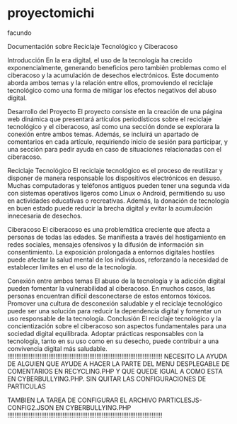 # proyectomichi
facundo 


Documentación sobre Reciclaje Tecnológico y Ciberacoso

Introducción En la era digital, el uso de la tecnología ha crecido exponencialmente, generando beneficios pero también problemas como el ciberacoso y la acumulación de desechos electrónicos. Este documento aborda ambos temas y la relación entre ellos, promoviendo el reciclaje tecnológico como una forma de mitigar los efectos negativos del abuso digital.

Desarrollo del Proyecto El proyecto consiste en la creación de una página web dinámica que presentará artículos periodísticos sobre el reciclaje tecnológico y el ciberacoso, así como una sección donde se explorara la conexión entre ambos temas. Además, se incluirá un apartado de comentarios en cada artículo, requiriendo inicio de sesión para participar, y una sección para pedir ayuda en caso de situaciones relacionadas con el ciberacoso.

Reciclaje Tecnológico El reciclaje tecnológico es el proceso de reutilizar y disponer de manera responsable los dispositivos electrónicos en desuso. Muchas computadoras y teléfonos antiguos pueden tener una segunda vida con sistemas operativos ligeros como Linux o Android, permitiendo su uso en actividades educativas o recreativas. Además, la donación de tecnología en buen estado puede reducir la brecha digital y evitar la acumulación innecesaria de desechos.

Ciberacoso El ciberacoso es una problemática creciente que afecta a personas de todas las edades. Se manifiesta a través del hostigamiento en redes sociales, mensajes ofensivos y la difusión de información sin consentimiento. La exposición prolongada a entornos digitales hostiles puede afectar la salud mental de los individuos, reforzando la necesidad de establecer límites en el uso de la tecnología.

Conexión entre ambos temas El abuso de la tecnología y la adicción digital pueden fomentar la vulnerabilidad al ciberacoso. En muchos casos, las personas encuentran difícil desconectarse de estos entornos tóxicos. Promover una cultura de desconexión saludable y el reciclaje tecnológico puede ser una solución para reducir la dependencia digital y fomentar un uso responsable de la tecnología.
Conclusión El reciclaje tecnológico y la concientización sobre el ciberacoso son aspectos fundamentales para una sociedad digital equilibrada. Adoptar prácticas responsables con la tecnología, tanto en su uso como en su desecho, puede contribuir a una convivencia digital más saludable.
!!!!!!!!!!!!!!!!!!!!!!!!!!!!!!!!!!!!!!!!!!!!!!!!!!!!!!!!!!!!!!!!!!!!!!!!!!!!!!!!!!!!!!!
NECESITO LA AYUDA DE ALGUIEN QUE AYUDE A HACER LA PARTE DEL MENU DESPLEGABLE DE COMENTARIOS EN RECYCLING.PHP Y QUE QUEDE IGUAL A COMO ESTA EN CYBERBULLYING.PHP. SIN QUITAR LAS CONFIGURACIONES DE PARTICULAS 

TAMBIEN LA TAREA DE CONFIGURAR EL ARCHIVO PARTICLESJS-CONFIG2.JSON EN CYBERBULLYING.PHP
!!!!!!!!!!!!!!!!!!!!!!!!!!!!!!!!!!!!!!!!!!!!!!!!!!!!!!!!!!!!!!!!!!!!!!!!!!!!!!!!!!!!!!!